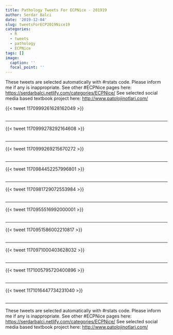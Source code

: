```yaml
---
title: Pathology Tweets For ECPNice - 201919
author: Serdar Balci
date: '2019-12-04'
slug: tweetsForECP2019Nice19
categories:
  - R
  - tweets
  - pathology
  - ECPNice
tags: []
image:
  caption: ''
  focal_point: ''
---
```



These tweets are selected automatically with #rstats code. Please inform me if any is inappropriate.
See other #ECPNice pages here: https://serdarbalci.netlify.com/categories/ECPNice/ 
See selected social media based textbook project here: http://www.patolojinotlari.com/

{{< tweet 1170999261628162049 >}}
<br>
<br>
<hr>
{{< tweet 1170999278292164608 >}}
<br>
<br>
<hr>
{{< tweet 1170999269215670272 >}}
<br>
<br>
<hr>
{{< tweet 1170984452257996801 >}}
<br>
<br>
<hr>
{{< tweet 1170981729072553984 >}}
<br>
<br>
<hr>
{{< tweet 1170955516992000001 >}}
<br>
<br>
<hr>
{{< tweet 1170951586002210817 >}}
<br>
<br>
<hr>
{{< tweet 1170971000403628032 >}}
<br>
<br>
<hr>
{{< tweet 1171005795720400896 >}}
<br>
<br>
<hr>
{{< tweet 1171016447734231040 >}}
<br>
<br>
<hr>


These tweets are selected automatically with #rstats code. Please inform me if any is inappropriate.
See other #ECPNice pages here: https://serdarbalci.netlify.com/categories/ECPNice/ 
See selected social media based textbook project here: http://www.patolojinotlari.com/
